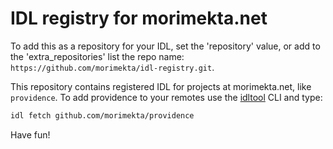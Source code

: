 IDL registry for morimekta.net
==============================

To add this as a repository for your IDL, set the 'repository' value, or add
to the 'extra_repositories' list the repo name: `https://github.com/morimekta/idl-registry.git`.

This repository contains registered IDL for projects at morimekta.net, like `providence`.
To add providence to your remotes use the [idltool](http://github.com/morimekta/idltool) CLI
and type:

```bash
idl fetch github.com/morimekta/providence
```

Have fun!
